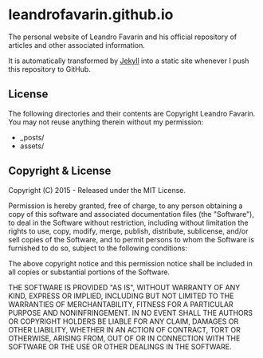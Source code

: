 # leandrofavarin.github.io

The personal website of Leandro Favarin and his official repository of articles and other associated information.

It is automatically transformed by [Jekyll](http://github.com/mojombo/jekyll) into a static site whenever I push this repository to GitHub.

## License

The following directories and their contents are Copyright Leandro Favarin. You may not reuse anything therein without my permission:

* _posts/
* assets/

## Copyright & License

Copyright (C) 2015 - Released under the MIT License.

Permission is hereby granted, free of charge, to any person obtaining a copy of this software and associated documentation files (the "Software"), to deal in the Software without restriction, including without limitation the rights to use, copy, modify, merge, publish, distribute, sublicense, and/or sell copies of the Software, and to permit persons to whom the Software is furnished to do so, subject to the following conditions:

The above copyright notice and this permission notice shall be included in all copies or substantial portions of the Software.

THE SOFTWARE IS PROVIDED "AS IS", WITHOUT WARRANTY OF ANY KIND, EXPRESS OR IMPLIED, INCLUDING BUT NOT LIMITED TO THE WARRANTIES OF MERCHANTABILITY, FITNESS FOR A PARTICULAR PURPOSE AND
NONINFRINGEMENT. IN NO EVENT SHALL THE AUTHORS OR COPYRIGHT HOLDERS BE LIABLE FOR ANY CLAIM, DAMAGES OR OTHER LIABILITY, WHETHER IN AN ACTION OF CONTRACT, TORT OR OTHERWISE, ARISING FROM, OUT OF OR IN CONNECTION WITH THE SOFTWARE OR THE USE OR OTHER DEALINGS IN THE SOFTWARE.
